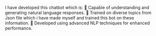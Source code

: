 I have developed this chatbot which is:
🔹 Capable of understanding and generating natural language responses.
🔹 Trained on diverse topics from Json file which i have made myself and trained this bot on these information.
🔹 Developed using advanced NLP techniques for enhanced performance.
